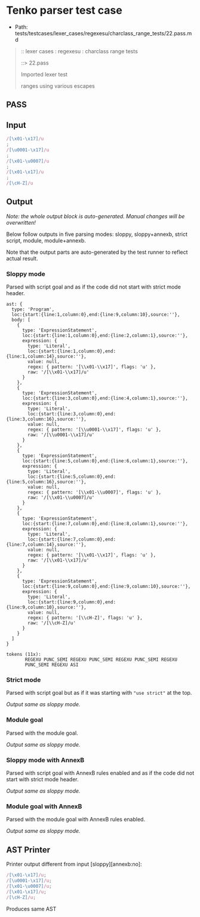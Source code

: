 # Tenko parser test case

- Path: tests/testcases/lexer_cases/regexesu/charclass_range_tests/22.pass.md

> :: lexer cases : regexesu : charclass range tests
>
> ::> 22.pass
>
> Imported lexer test
>
> ranges using various escapes

## PASS

## Input

`````js
/[\x01-\x17]/u
;
/[\u0001-\x17]/u
;
/[\x01-\u0007]/u
;
/[\x01-\x17]/u
;
/[\cH-Z]/u
`````

## Output

_Note: the whole output block is auto-generated. Manual changes will be overwritten!_

Below follow outputs in five parsing modes: sloppy, sloppy+annexb, strict script, module, module+annexb.

Note that the output parts are auto-generated by the test runner to reflect actual result.

### Sloppy mode

Parsed with script goal and as if the code did not start with strict mode header.

`````
ast: {
  type: 'Program',
  loc:{start:{line:1,column:0},end:{line:9,column:10},source:''},
  body: [
    {
      type: 'ExpressionStatement',
      loc:{start:{line:1,column:0},end:{line:2,column:1},source:''},
      expression: {
        type: 'Literal',
        loc:{start:{line:1,column:0},end:{line:1,column:14},source:''},
        value: null,
        regex: { pattern: '[\\x01-\\x17]', flags: 'u' },
        raw: '/[\\x01-\\x17]/u'
      }
    },
    {
      type: 'ExpressionStatement',
      loc:{start:{line:3,column:0},end:{line:4,column:1},source:''},
      expression: {
        type: 'Literal',
        loc:{start:{line:3,column:0},end:{line:3,column:16},source:''},
        value: null,
        regex: { pattern: '[\\u0001-\\x17]', flags: 'u' },
        raw: '/[\\u0001-\\x17]/u'
      }
    },
    {
      type: 'ExpressionStatement',
      loc:{start:{line:5,column:0},end:{line:6,column:1},source:''},
      expression: {
        type: 'Literal',
        loc:{start:{line:5,column:0},end:{line:5,column:16},source:''},
        value: null,
        regex: { pattern: '[\\x01-\\u0007]', flags: 'u' },
        raw: '/[\\x01-\\u0007]/u'
      }
    },
    {
      type: 'ExpressionStatement',
      loc:{start:{line:7,column:0},end:{line:8,column:1},source:''},
      expression: {
        type: 'Literal',
        loc:{start:{line:7,column:0},end:{line:7,column:14},source:''},
        value: null,
        regex: { pattern: '[\\x01-\\x17]', flags: 'u' },
        raw: '/[\\x01-\\x17]/u'
      }
    },
    {
      type: 'ExpressionStatement',
      loc:{start:{line:9,column:0},end:{line:9,column:10},source:''},
      expression: {
        type: 'Literal',
        loc:{start:{line:9,column:0},end:{line:9,column:10},source:''},
        value: null,
        regex: { pattern: '[\\cH-Z]', flags: 'u' },
        raw: '/[\\cH-Z]/u'
      }
    }
  ]
}

tokens (11x):
       REGEXU PUNC_SEMI REGEXU PUNC_SEMI REGEXU PUNC_SEMI REGEXU
       PUNC_SEMI REGEXU ASI
`````

### Strict mode

Parsed with script goal but as if it was starting with `"use strict"` at the top.

_Output same as sloppy mode._

### Module goal

Parsed with the module goal.

_Output same as sloppy mode._

### Sloppy mode with AnnexB

Parsed with script goal with AnnexB rules enabled and as if the code did not start with strict mode header.

_Output same as sloppy mode._

### Module goal with AnnexB

Parsed with the module goal with AnnexB rules enabled.

_Output same as sloppy mode._

## AST Printer

Printer output different from input [sloppy][annexb:no]:

````js
/[\x01-\x17]/u;
/[\u0001-\x17]/u;
/[\x01-\u0007]/u;
/[\x01-\x17]/u;
/[\cH-Z]/u;
````

Produces same AST
